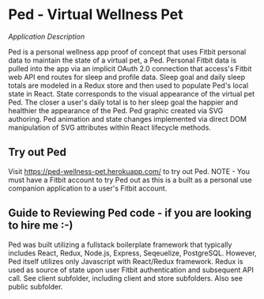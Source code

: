 # Ped - Virtual Wellness Pet

_Application Description_

Ped is a personal wellness app proof of concept that uses Fitbit personal data to maintain the state of a virtual pet, a Ped. Personal Fitbit data is pulled into the app via an implicit OAuth 2.0 connection that access's Fitbit web API end routes for sleep and profile data. Sleep goal and daily sleep totals are modeled in a Redux store and then used to populate Ped's local state in React. State corresponds to the visual appearance of the virtual pet Ped. The closer a user's daily total is to her sleep goal the happier and healthier the appearance of the Ped. Ped graphic created via SVG authoring. Ped animation and state changes implemented via direct DOM manipulation of SVG attributes within React lifecycle methods.

## Try out Ped
Visit https://ped-wellness-pet.herokuapp.com/ to try out Ped.
NOTE - You must have a Fitbit account to try Ped out as this is a built as a personal use companion application to a user's Fitbit account.

## Guide to Reviewing Ped code - if you are looking to hire me :-)
Ped was built utilizing a fullstack boilerplate framework that typically includes React, Redux, Node.js, Express, Seqeuelize, PostgreSQL. However, Ped itself utilizes only Javascript with React/Redux framework. Redux is used as source of state upon user Fitbit authentication and subsequent API call. See client subfolder, including client and store subfolders. Also see public subfolder.
